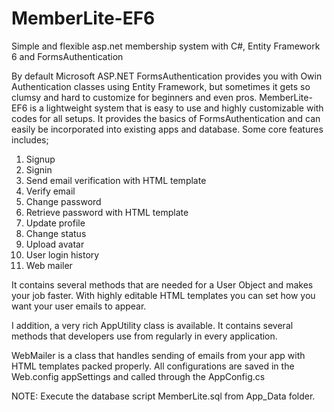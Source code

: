 # MemberLite-EF6
Simple and flexible asp.net membership system with C#, Entity Framework 6 and FormsAuthentication

By default Microsoft ASP.NET FormsAuthentication provides you with Owin Authentication classes using Entity Framework, but sometimes it gets so clumsy and hard to customize for beginners and even pros.
MemberLite-EF6 is a lightweight system that is easy to use and highly customizable with codes for all setups.
It provides the basics of FormsAuthentication and can easily be incorporated into existing apps and database. Some core features includes;
1. Signup
2. Signin
3. Send email verification with HTML template 
4. Verify email
5. Change password
6. Retrieve password with HTML template
7. Update profile
8. Change status
9. Upload avatar
10. User login history
11. Web mailer

It contains several methods that are needed for a User Object and makes your job faster. With highly editable HTML templates you can set how you want your user emails to appear.

I addition, a very rich AppUtility class is available. It contains several methods that developers use from regularly in every application.

WebMailer is a class that handles sending of emails from your app with HTML templates packed properly.
All configurations are saved in the Web.config appSettings and called through the AppConfig.cs

NOTE: Execute the database script MemberLite.sql from App_Data folder.
